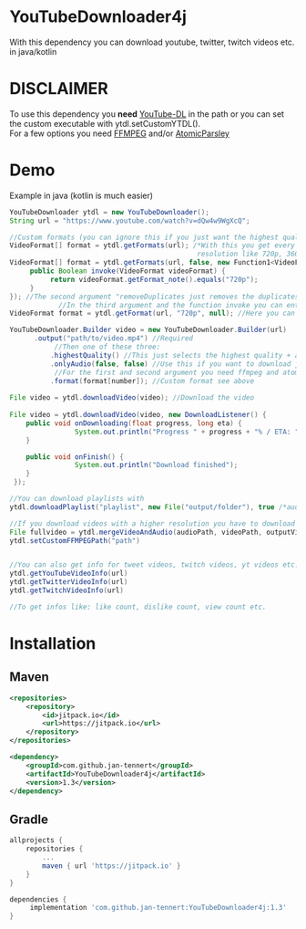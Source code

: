 # YouTubeDownloader4j
With this dependency you can download youtube, twitter, twitch videos etc. in java/kotlin

# DISCLAIMER

To use this dependency you __need__ [YouTube-DL](https://youtube-dl.org) in the path or you can set the custom executable with ytdl.setCustomYTDL().\
For a few options you need [FFMPEG](https://www.ffmpeg.org) and/or [AtomicParsley](http://atomicparsley.sourceforge.net)

# Demo
Example in java (kotlin is much easier)
```java
YouTubeDownloader ytdl = new YouTubeDownloader();
String url = "https://www.youtube.com/watch?v=dQw4w9WgXcQ";

//Custom formats (you can ignore this if you just want the highest quality or only audio
VideoFormat[] format = ytdl.getFormats(url); /*With this you get every format. Every format has an extension like m4a or mp4 and a
                                              resolution like 720p, 360p etc.*/
VideoFormat[] format = ytdl.getFormats(url, false, new Function1<VideoFormat, Boolean>() {
     public Boolean invoke(VideoFormat videoFormat) {
          return videoFormat.getFormat_note().equals("720p");
     }
}); //The second argument "removeDuplicates just removes the duplicates from the list. E.g. multiple 720p formats can be in the list.
            //In the third argument and the function invoke you can enter what the video format must be like. Like a filter
VideoFormat format = ytdl.getFormat(url, "720p", null); //Here you can get first format which has the given resolution and extension (extension is nullable)

YouTubeDownloader.Builder video = new YouTubeDownloader.Builder(url)
	  .output("path/to/video.mp4") //Required
           //Then one of these three:
          .highestQuality() //This just selects the highest quality + audio. Recommended
          .onlyAudio(false, false) //Use this if you want to download just the audio of the video
           //For the first and second argument you need ffmpeg and atomicparsley.
          .format(format[number]); //Custom format see above
        
File video = ytdl.downloadVideo(video); //Download the video
        
File video = ytdl.downloadVideo(video, new DownloadListener() {
    public void onDownloading(float progress, long eta) {
                System.out.println("Progress " + progress + "% / ETA: " + eta + "s");
    }

    public void onFinish() {
                System.out.println("Download finished");
    }
 });

//You can download playlists with
ytdl.downloadPlaylist("playlist", new File("output/folder"), true /*audioOnly*/)

//If you download videos with a higher resolution you have to download the audio and the video and then merge it with
File fullvideo = ytdl.mergeVideoAndAudio(audioPath, videoPath, outputVideoPath) //This requires ffmpeg installed on the path or you can set it with
ytdl.setCustomFFMPEGPath("path")


//You can also get info for tweet videos, twitch videos, yt videos etc. with:
ytdl.getYouTubeVideoInfo(url)
ytdl.getTwitterVideoInfo(url)
ytdl.getTwitchVideoInfo(url)

//To get infos like: like count, dislike count, view count etc.
```

# Installation

## Maven
```xml
<repositories>
	<repository>
	    <id>jitpack.io</id>
	    <url>https://jitpack.io</url>
	</repository>
</repositories>
```

```xml
<dependency>
    <groupId>com.github.jan-tennert</groupId>
    <artifactId>YouTubeDownloader4j</artifactId>
    <version>1.3</version>
</dependency>
```

## Gradle

```gradle
allprojects {
	repositories {
		...
		maven { url 'https://jitpack.io' }
	}
}
```

```gradle
dependencies {
     implementation 'com.github.jan-tennert:YouTubeDownloader4j:1.3'
}
```
